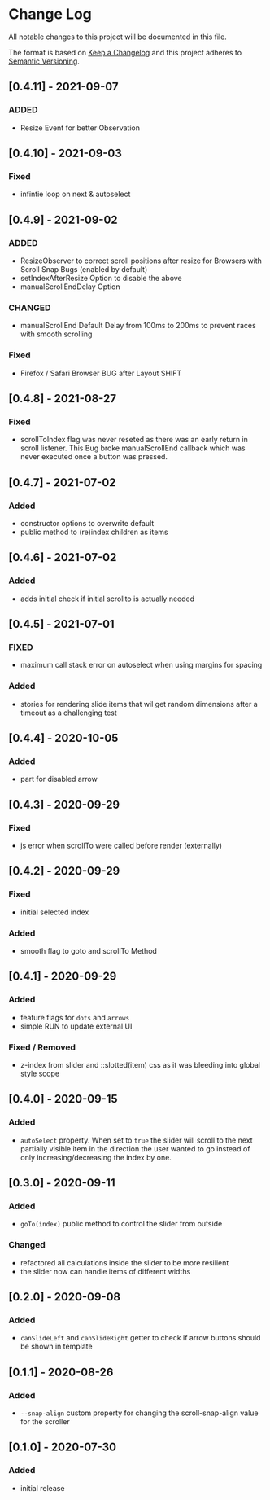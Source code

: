 # Change Log

All notable changes to this project will be documented in this file.

The format is based on [Keep a Changelog](http://keepachangelog.com/) and this project adheres to [Semantic Versioning](http://semver.org/).

<!--
   PRs should document their user-visible changes (if any) in the
   Unreleased section, uncommenting the header as necessary.
-->

<!-- ## Unreleased -->
<!-- ### Added -->
<!-- ### Changed -->
<!-- ### Removed -->
<!-- ### Fixed -->

## [0.4.11] - 2021-09-07

### ADDED

-   Resize Event for better Observation

## [0.4.10] - 2021-09-03

### Fixed

-   infintie loop on next & autoselect

## [0.4.9] - 2021-09-02

### ADDED

-   ResizeObserver to correct scroll positions after resize for Browsers with Scroll Snap Bugs (enabled by default)
-   setIndexAfterResize Option to disable the above
-   manualScrollEndDelay Option

### CHANGED

-   manualScrollEnd Default Delay from 100ms to 200ms to prevent races with smooth scrolling

### Fixed

-   Firefox / Safari Browser BUG after Layout SHIFT

## [0.4.8] - 2021-08-27

### Fixed

-   scrollToIndex flag was never reseted as there was an early return in scroll listener. This Bug broke manualScrollEnd callback which was never executed once a button was pressed.

## [0.4.7] - 2021-07-02

### Added

-   constructor options to overwrite default
-   public method to (re)index children as items

## [0.4.6] - 2021-07-02

### Added

-   adds initial check if initial scrollto is actually needed

## [0.4.5] - 2021-07-01

### FIXED

-   maximum call stack error on autoselect when using margins for spacing

### Added

-   stories for rendering slide items that wil get random dimensions after a timeout as a challenging test

## [0.4.4] - 2020-10-05

### Added

-   part for disabled arrow

## [0.4.3] - 2020-09-29

### Fixed

-   js error when scrollTo were called before render (externally)

## [0.4.2] - 2020-09-29

### Fixed

-   initial selected index

### Added

-   smooth flag to goto and scrollTo Method

## [0.4.1] - 2020-09-29

### Added

-   feature flags for `dots` and `arrows`
-   simple RUN to update external UI

### Fixed / Removed

-   z-index from slider and ::slotted(item) css as it was bleeding into global style scope

## [0.4.0] - 2020-09-15

### Added

-   `autoSelect` property. When set to `true` the slider will scroll to the next partially visible item in the direction the user wanted to go instead of only increasing/decreasing the index by one.

## [0.3.0] - 2020-09-11

### Added

-   `goTo(index)` public method to control the slider from outside

### Changed

-   refactored all calculations inside the slider to be more resilient
-   the slider now can handle items of different widths

## [0.2.0] - 2020-09-08

### Added

-   `canSlideLeft` and `canSlideRight` getter to check if arrow buttons should be shown in template

## [0.1.1] - 2020-08-26

### Added

-   `--snap-align` custom property for changing the scroll-snap-align value for the scroller

## [0.1.0] - 2020-07-30

### Added

-   initial release
